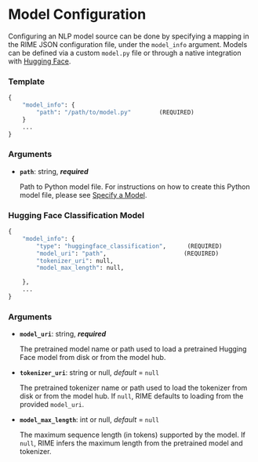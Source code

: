Model Configuration
===================

Configuring an NLP model source can be done by specifying a mapping in the RIME JSON
configuration file, under the `model_info` argument. Models can be defined via a custom 
`model.py` file or through a native integration with [Hugging Face](https://huggingface.co/models).


### Template
```python
{
    "model_info": {
        "path": "/path/to/model.py"        (REQUIRED)
    }
    ...
}
```

### Arguments

- **`path`**: string, ***required***

    Path to Python model file. For instructions on how to create this Python
    model file, please see [Specify a Model](specify_model_nlp.md).
    <!-- TODO add an NLP-specific doc -->


### Hugging Face Classification Model

```python
{
    "model_info": {
        "type": "huggingface_classification",      (REQUIRED)
        "model_uri": "path",                      (REQUIRED)
        "tokenizer_uri": null,
        "model_max_length": null,

    },
    ...
}
```

### Arguments

- **`model_uri`**: string, ***required***

    The pretrained model name or path used to load a pretrained Hugging Face model from disk or from the model hub.

- **`tokenizer_uri`**: string or null, *default* = `null`

    The pretrained tokenizer name or path used to load the tokenizer from disk or from the model hub. If `null`, RIME defaults to loading from the provided `model_uri`.

- **`model_max_length`**: int or null, *default* = `null`

    The maximum sequence length (in tokens) supported by the model. If `null`, RIME infers the maximum length from the pretrained model and tokenizer.